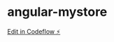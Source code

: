 # angular-mystore

[Edit in Codeflow ⚡️](https://stackblitz.com/~/github.com/ThaoNexcel/angular-mystore)